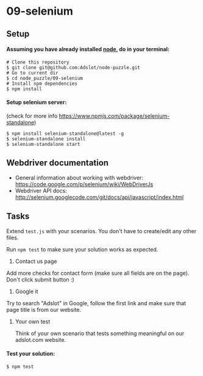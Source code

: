 # 09-selenium

## Setup

#### Assuming you have already installed [node](https://nodejs.org/), do in your terminal:

```shell
# Clone this repository
$ git clone git@github.com:Adslot/node-puzzle.git
# Go to current dir
$ cd node_puzzle/09-selenium
# Install npm dependencies
$ npm install
```


#### Setup selenium server:

(check for more info https://www.npmjs.com/package/selenium-standalone)

```
$ npm install selenium-standalone@latest -g
$ selenium-standalone install
$ selenium-standalone start
```


## Webdriver documentation

 - General information about working with webdriver: https://code.google.com/p/selenium/wiki/WebDriverJs
 - Webdriver API docs: http://selenium.googlecode.com/git/docs/api/javascript/index.html


## Tasks

Extend `test.js` with your scenarios. You don't have to create/edit any other files.

Run `npm test` to make sure your solution works as expected.

1. Contact us page

  Add more checks for contact form (make sure all fields are on the page). Don't click submit button :)

1. Google it

  Try to search "Adslot" in Google, follow the first link and make sure that page title is from our website.

1. Your own test

   Think of your own scenario that tests something meaningful on our adslot.com website.


#### Test your solution:

```
$ npm test
```
